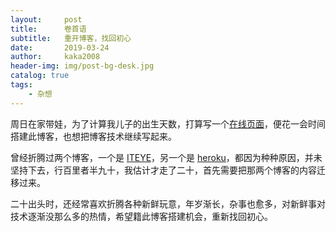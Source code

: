 ```yaml
---
layout:     post   				   
title:      卷首语				
subtitle:   重开博客，找回初心   
date:       2019-03-24 				
author:     kaka2008 						
header-img: img/post-bg-desk.jpg 	
catalog: true 						
tags:								
    - 杂想
---
```


周日在家带娃，为了计算我儿子的出生天数，打算写一个[在线页面](https://kaka2008.github.io/wyx/)，便花一会时间搭建此博客，也想把博客技术继续写起来。

曾经折腾过两个博客，一个是 [ITEYE](http://kaka2008.iteye.com)，另一个是 [heroku](http://kaka2008.herokuapp.com)，都因为种种原因，并未坚持下去，行百里者半九十，我估计才走了二十，首先需要把那两个博客的内容迁移过来。

二十出头时，还经常喜欢折腾各种新鲜玩意，年岁渐长，杂事也愈多，对新鲜事对技术逐渐没那么多的热情，希望籍此博客搭建机会，重新找回初心。

